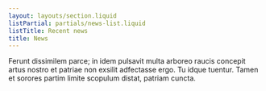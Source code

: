 ```yaml
---
layout: layouts/section.liquid
listPartial: partials/news-list.liquid
listTitle: Recent news
title: News
---
```


Ferunt dissimilem parce; in idem pulsavit multa arboreo raucis concepit artus nostro et patriae non exsilit adfectasse ergo. Tu idque tuentur. Tamen et sorores partim limite scopulum distat, patriam cuncta.
